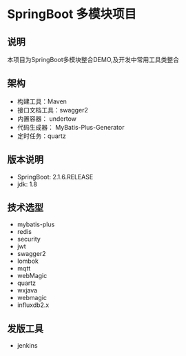 # SpringBoot 多模块项目

## 说明
本项目为SpringBoot多模块整合DEMO,及开发中常用工具类整合

## 架构
* 构建工具：Maven
* 接口文档工具：swagger2
* 内置容器： undertow
* 代码生成器： MyBatis-Plus-Generator
* 定时任务：quartz


## 版本说明
* SpringBoot: 2.1.6.RELEASE
* jdk: 1.8

## 技术选型
* mybatis-plus
* redis
* security
* jwt
* swagger2
* lombok
* mqtt
* webMagic
* quartz
* wxjava
* webmagic
* influxdb2.x


## 发版工具
* jenkins

